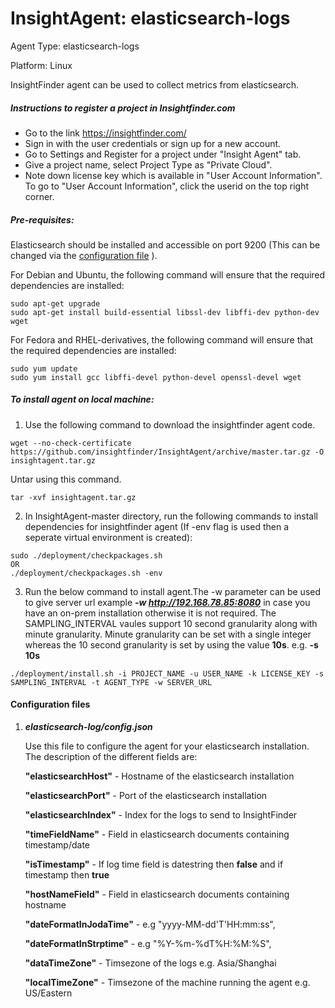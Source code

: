 # InsightAgent: elasticsearch-logs
Agent Type: elasticsearch-logs

Platform: Linux

InsightFinder agent can be used to collect metrics from elasticsearch.

##### Instructions to register a project in Insightfinder.com
- Go to the link https://insightfinder.com/
- Sign in with the user credentials or sign up for a new account.
- Go to Settings and Register for a project under "Insight Agent" tab.
- Give a project name, select Project Type as "Private Cloud".
- Note down license key which is available in "User Account Information". To go to "User Account Information", click the userid on the top right corner.

##### Pre-requisites:
Elasticsearch should be installed and accessible on port 9200 (This can be changed via the [configuration file](#config) ).

For Debian and Ubuntu, the following command will ensure that the required dependencies are installed:
``` linux
sudo apt-get upgrade
sudo apt-get install build-essential libssl-dev libffi-dev python-dev wget
```
For Fedora and RHEL-derivatives, the following command will ensure that the required dependencies are installed:
```
sudo yum update
sudo yum install gcc libffi-devel python-devel openssl-devel wget
```

##### To install agent on local machine:
1) Use the following command to download the insightfinder agent code.
```
wget --no-check-certificate https://github.com/insightfinder/InsightAgent/archive/master.tar.gz -O insightagent.tar.gz
```
Untar using this command.
```
tar -xvf insightagent.tar.gz
```

2) In InsightAgent-master directory, run the following commands to install dependencies for insightfinder agent (If -env flag is used then a seperate virtual environment is created):
```
sudo ./deployment/checkpackages.sh
OR
./deployment/checkpackages.sh -env
```

3) Run the below command to install agent.The -w parameter can be used to give server url example ***-w http://192.168.78.85:8080***  in case you have an on-prem installation otherwise it is not required. The SAMPLING_INTERVAL  vaules support 10 second granularity along with minute granularity. Minute granularity can be set with a single integer whereas the 10 second granularity is set by using the value **10s**. e.g. **-s 10s**
```
./deployment/install.sh -i PROJECT_NAME -u USER_NAME -k LICENSE_KEY -s SAMPLING_INTERVAL -t AGENT_TYPE -w SERVER_URL
```


#### <a name="config"/>Configuration files</a>

1. ***elasticsearch-log/config.json***

   Use this file to configure the agent for your elasticsearch installation. The description of the different fields are:
    
    **"elasticsearchHost"** - Hostname of the elasticsearch installation
    
    **"elasticsearchPort"** - Port of the elasticsearch installation
    
    **"elasticsearchIndex"** - Index for the logs to send to InsightFinder
    
    **"timeFieldName"** - Field in elasticsearch documents containing timestamp/date
    
    **"isTimestamp"** - If log time field is datestring then **false** and if timestamp then **true**
    
    **"hostNameField"** - Field in elasticsearch documents containing hostname
    
    **"dateFormatInJodaTime"** - e.g "yyyy-MM-dd'T'HH:mm:ss",
    
    **"dateFormatInStrptime"** - e.g "%Y-%m-%dT%H:%M:%S",
    
    **"dataTimeZone"** - Timsezone of the logs e.g. Asia/Shanghai
    
    **"localTimeZone"** - Timsezone of the machine running the agent e.g. US/Eastern
